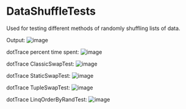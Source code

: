 # DataShuffleTests
Used for testing different methods of randomly shuffling lists of data.

Output:
![image](https://user-images.githubusercontent.com/1475235/131954773-d71474c7-fd5e-43ef-afd1-0ac5b126163c.png)

dotTrace percent time spent:
![image](https://user-images.githubusercontent.com/1475235/131955240-db7ef1d0-6819-425a-b235-558f743d46fd.png)

dotTrace ClassicSwapTest:
![image](https://user-images.githubusercontent.com/1475235/131955633-2ff08836-8b13-4f85-a578-f8fe66bc407c.png)

dotTrace StaticSwapTest:
![image](https://user-images.githubusercontent.com/1475235/131955728-b7b5106c-de4f-442c-9328-fe6998c76718.png)

dotTrace TupleSwapTest:
![image](https://user-images.githubusercontent.com/1475235/131955870-81d12354-8548-43b9-8605-7fcc8908ecce.png)

dotTrace LinqOrderByRandTest:
![image](https://user-images.githubusercontent.com/1475235/131955967-279cc02c-c178-4ea3-ab05-626416590927.png)

